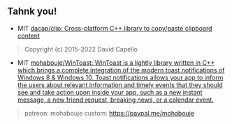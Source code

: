 ## Tahnk you!
- MIT [dacap/clip: Cross-platform C++ library to copy/paste clipboard content](https://github.com/dacap/clip)
> Copyright (c) 2015-2022 David Capello

- MIT [mohabouje/WinToast: WinToast is a lightly library written in C++ which brings a complete integration of the modern toast notifications of Windows 8 & Windows 10. Toast notifications allows your app to inform the users about relevant information and timely events that they should see and take action upon inside your app, such as a new instant message, a new friend request, breaking news, or a calendar event.](https://github.com/mohabouje/WinToast)
> patreon: mohabouje
> custom: https://paypal.me/mohabouje